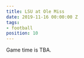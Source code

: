 ```yaml
---
title: LSU at Ole Miss
date: 2019-11-16 00:00:00 Z
tags:
- football
position: 10
---
```


Game time is TBA.